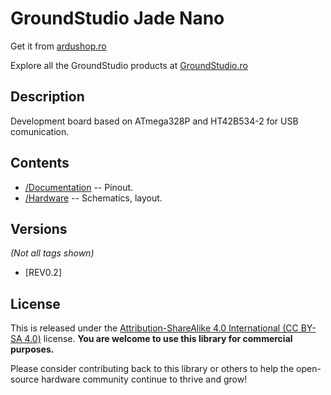 GroundStudio Jade Nano
====================================

Get it from [ardushop.ro](https://ardushop.ro/ro/home/1726-placa-de-dezvoltare-jade-nano.html)

Explore all the GroundStudio products at [GroundStudio.ro](https://groundstudio.ro/)

Description
-------------------
Development board based on ATmega328P and HT42B534-2 for USB comunication.

Contents
-------------------

* [/Documentation](https://github.com/GroundStudio/GroundStudio_Jade_Nano/tree/main/Documentation/) -- Pinout.
* [/Hardware](https://github.com/GroundStudio/GroundStudio_Jade_Nano/tree/main/Hardware/) -- Schematics, layout.

Versions
-------------------
*(Not all tags shown)*

* [REV0.2]

License
-------------------

This is released under the [Attribution-ShareAlike 4.0 International (CC BY-SA 4.0)](https://creativecommons.org/licenses/by-sa/4.0/) license. 
**You are welcome to use this library for commercial purposes.**

Please consider contributing back to this library or others to help the open-source hardware community continue to thrive and grow! 


